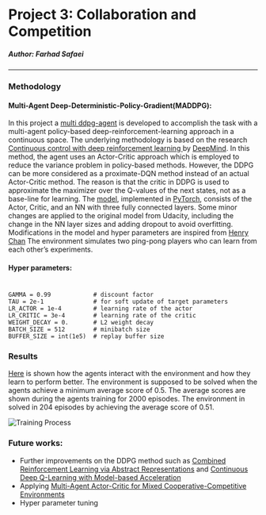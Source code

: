 # Project 3: Collaboration and Competition
##### Author: Farhad Safaei
---
### Methodology
#### Multi-Agent Deep-Deterministic-Policy-Gradient(MADDPG):
In this project a [multi ddpg-agent]( https://github.com/fsafaei/DeepRL-Udacity/blob/master/p3_collab-compet/ddpg_agent.py) is developed to accomplish the task with a multi-agent policy-based deep-reinforcement-learning approach in a continuous space. The underlying methodology is based on the research [Continuous control with deep reinforcement learning ](https://arxiv.org/abs/1509.02971) by [DeepMind](https://deepmind.com/). In this method, the agent uses an Actor-Critic approach which is employed to reduce the variance problem in policy-based methods. However, the DDPG can be more considered as a proximate-DQN method instead of an actual Actor-Critic method. The reason is that the critic in DDPG is used to approximate the maximizer over the Q-values of the next states, not as a base-line for learning. The [model](https://github.com/fsafaei/DeepRL-Udacity/blob/master/p3_collab-compet/model.py), implemented in [PyTorch](https://pytorch.org/), consists of the Actor, Critic, and an NN with three fully connected layers. Some minor changes are applied to the original model from Udacity, including the change in the NN layer sizes and adding dropout to avoid overfitting. Modifications in the model and hyper parameters are inspired from [Henry Chan]( https://github.com/kinwo/deeprl-tennis-competition)
The environment simulates two ping-pong players who can learn from each other’s experiments.
#### Hyper parameters:
#
    GAMMA = 0.99            # discount factor
	TAU = 2e-1              # for soft update of target parameters
	LR_ACTOR = 1e-4         # learning rate of the actor 
	LR_CRITIC = 3e-4        # learning rate of the critic
	WEIGHT_DECAY = 0.     	# L2 weight decay
	BATCH_SIZE = 512        # minibatch size
	BUFFER_SIZE = int(1e5)  # replay buffer size
### Results
[Here]( https://github.com/fsafaei/DeepRL-Udacity/blob/master/p3_collab-compet/Tennis.ipynb) is shown how the agents interact with the environment and how they learn to perform better. The environment is supposed to be solved when the agents achieve a minimum average score of 0.5. The average scores are shown during the agents training for 2000 episodes. The environment in solved in 204 episodes by achieving the average score of 0.51.

![Training Process]( https://github.com/fsafaei/DeepRL-Udacity/blob/master/p3_collab-compet/collab_compet.png)


### Future works:

- Further improvements on the DDPG method such as [Combined Reinforcement Learning via Abstract Representations](https://arxiv.org/pdf/1809.04506.pdf) and [Continuous Deep Q-Learning with Model-based Acceleration](https://arxiv.org/abs/1603.00748)
- Applying [Multi-Agent Actor-Critic for Mixed Cooperative-Competitive Environments]( https://arxiv.org/pdf/1706.02275.pdf)
- Hyper parameter tuning 
